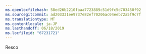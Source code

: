 ```yaml
---
ms.openlocfilehash: 58ed26b2210faaa7723889c51d9fc5d703450f92
ms.sourcegitcommit: ad203331ee9737e82ef70206ac04eeb72a5f9c7f
ms.translationtype: MT
ms.contentlocale: ja-JP
ms.lasthandoff: 06/18/2019
ms.locfileid: "67231721"
---
```

Resco
